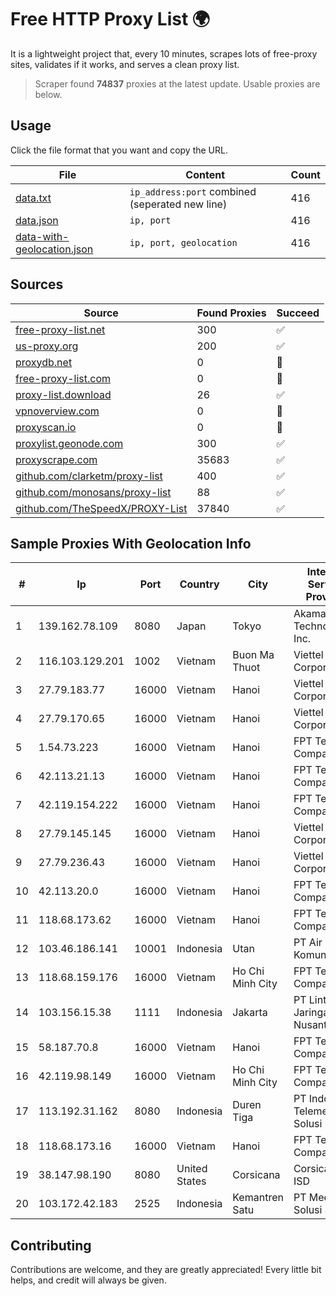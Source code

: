 
# Free HTTP Proxy List 🌍

It is a lightweight project that, every 10 minutes, scrapes lots of free-proxy sites, validates if it works, and serves a clean proxy list.


> Scraper found **74837** proxies at the latest update. Usable proxies are below.

## Usage

Click the file format that you want and copy the URL.


|File|Content|Count|
|----|-------|-----|
|[data.txt](https://raw.githubusercontent.com/themiralay/Proxy-List-World/master/data.txt)|`ip_address:port` combined (seperated new line)|416|
|[data.json](https://raw.githubusercontent.com/themiralay/Proxy-List-World/master/data.json)|`ip, port`|416|
|[data-with-geolocation.json](https://raw.githubusercontent.com/themiralay/Proxy-List-World/master/data-with-geolocation.json)|`ip, port, geolocation`|416|

## Sources

|Source|Found Proxies|Succeed|
|------|-------------|-------|
|[free-proxy-list.net](https://free-proxy-list.net)|300|✅|
|[us-proxy.org](https://www.us-proxy.org)|200|✅|
|[proxydb.net](http://proxydb.net)|0|🚫|
|[free-proxy-list.com](https://free-proxy-list.com/?page=&port=&type%5B%5D=http&type%5B%5D=https&up_time=0&search=Search)|0|🚫|
|[proxy-list.download](https://www.proxy-list.download/HTTP)|26|✅|
|[vpnoverview.com](https://vpnoverview.com/privacy/anonymous-browsing/free-proxy-servers)|0|🚫|
|[proxyscan.io](https://www.proxyscan.io)|0|🚫|
|[proxylist.geonode.com](https://proxylist.geonode.com/api/proxy-list?limit=300&page=1&sort_by=lastChecked&sort_type=desc&protocols=http,https)|300|✅|
|[proxyscrape.com](https://api.proxyscrape.com/v2/?request=displayproxies&protocol=http&timeout=10000&country=all&ssl=all&anonymity=all)|35683|✅|
|[github.com/clarketm/proxy-list](https://raw.githubusercontent.com/clarketm/proxy-list/master/proxy-list-raw.txt)|400|✅|
|[github.com/monosans/proxy-list](https://raw.githubusercontent.com/monosans/proxy-list/main/proxies/http.txt)|88|✅|
|[github.com/TheSpeedX/PROXY-List](https://raw.githubusercontent.com/TheSpeedX/PROXY-List/master/http.txt)|37840|✅|


## Sample Proxies With Geolocation Info

|#|Ip|Port|Country|City|Internet Service Provider|
|-|--|----|-------|----|-------------------------|
|1|139.162.78.109|8080|Japan|Tokyo|Akamai Technologies, Inc.|
|2|116.103.129.201|1002|Vietnam|Buon Ma Thuot|Viettel Corporation|
|3|27.79.183.77|16000|Vietnam|Hanoi|Viettel Corporation|
|4|27.79.170.65|16000|Vietnam|Hanoi|Viettel Corporation|
|5|1.54.73.223|16000|Vietnam|Hanoi|FPT Telecom Company|
|6|42.113.21.13|16000|Vietnam|Hanoi|FPT Telecom Company|
|7|42.119.154.222|16000|Vietnam|Hanoi|FPT Telecom Company|
|8|27.79.145.145|16000|Vietnam|Hanoi|Viettel Corporation|
|9|27.79.236.43|16000|Vietnam|Hanoi|Viettel Corporation|
|10|42.113.20.0|16000|Vietnam|Hanoi|FPT Telecom Company|
|11|118.68.173.62|16000|Vietnam|Hanoi|FPT Telecom Company|
|12|103.46.186.141|10001|Indonesia|Utan|PT Air Lintas Komunikasi|
|13|118.68.159.176|16000|Vietnam|Ho Chi Minh City|FPT Telecom Company|
|14|103.156.15.38|1111|Indonesia|Jakarta|PT Lintas Jaringan Nusantara|
|15|58.187.70.8|16000|Vietnam|Hanoi|FPT Telecom Company|
|16|42.119.98.149|16000|Vietnam|Ho Chi Minh City|FPT Telecom Company|
|17|113.192.31.162|8080|Indonesia|Duren Tiga|PT Indo Telemedia Solusi|
|18|118.68.173.16|16000|Vietnam|Hanoi|FPT Telecom Company|
|19|38.147.98.190|8080|United States|Corsicana|Corsicana ISD|
|20|103.172.42.183|2525|Indonesia|Kemantren Satu|PT Media Solusi Sukses|



## Contributing

Contributions are welcome, and they are greatly appreciated! Every
little bit helps, and credit will always be given.


